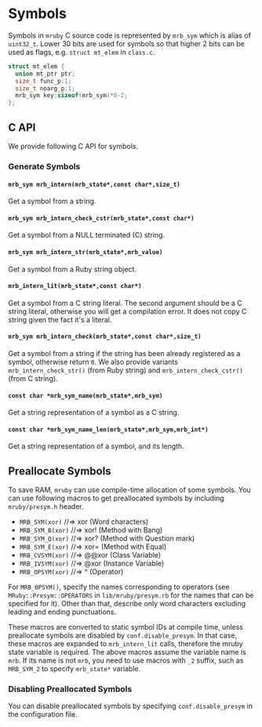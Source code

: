 # Symbols

Symbols in `mruby` C source code is represented by `mrb_sym` which is alias of
`uint32_t`.  Lower 30 bits are used for symbols so that higher 2 bits can be
used as flags, e.g. `struct mt_elem` in `class.c`.

```c
struct mt_elem {
  union mt_ptr ptr;
  size_t func_p:1;
  size_t noarg_p:1;
  mrb_sym key:sizeof(mrb_sym)*8-2;
};
```

## C API

We provide following C API for symbols.

### Generate Symbols

#### `mrb_sym mrb_intern(mrb_state*,const char*,size_t)`

Get a symbol from a string.

#### `mrb_sym mrb_intern_check_cstr(mrb_state*,const char*)`

Get a symbol from a NULL terminated (C) string.

#### `mrb_sym mrb_intern_str(mrb_state*,mrb_value)`

Get a symbol from a Ruby string object.

#### `mrb_intern_lit(mrb_state*,const char*)`

Get a symbol from a C string literal. The second argument should be a C string
literal, otherwise you will get a compilation error. It does not copy C string
given the fact it's a literal.

#### `mrb_sym mrb_intern_check(mrb_state*,const char*,size_t)`

Get a symbol from a string if the string has been already registered as a
symbol, otherwise return `0`. We also provide variants `mrb_intern_check_str()`
(from Ruby string) and `mrb_intern_check_cstr()` (from C string).

#### `const char *mrb_sym_name(mrb_state*,mrb_sym)`

Get a string representation of a symbol as a C string.

#### `const char *mrb_sym_name_len(mrb_state*,mrb_sym,mrb_int*)`

Get a string representation of a symbol, and its length.

## Preallocate Symbols

To save RAM, `mruby` can use compile-time allocation of some symbols. You can
use following macros to get preallocated symbols by including `mruby/presym.h`
header.

 * `MRB_SYM(xor)`    //=> xor    (Word characters)
 * `MRB_SYM_B(xor)`  //=> xor!   (Method with Bang)
 * `MRB_SYM_Q(xor)`  //=> xor?   (Method with Question mark)
 * `MRB_SYM_E(xor)`  //=> xor=   (Method with Equal)
 * `MRB_CVSYM(xor)`  //=> @@xor  (Class Variable)
 * `MRB_IVSYM(xor)`  //=> @xor   (Instance Variable)
 * `MRB_OPSYM(xor)`  //=> ^      (Operator)

For `MRB_OPSYM()`, specify the names corresponding to operators (see
`MRuby::Presym::OPERATORS` in `lib/mruby/presym.rb` for the names that
can be specified for it). Other than that, describe only word characters
excluding leading and ending punctuations.

These macros are converted to static symbol IDs at compile time, unless
preallocate symbols are disabled by  `conf.disable_presym`. In that case,
these macros are expanded to `mrb_intern_lit` calls, therefore the mruby state
variable is required. The above macros assume the variable name is `mrb`.  If
its name is not `mrb`, you need to use macros with `_2` suffix, such as
`MRB_SYM_2` to specify `mrb_state*` variable.

### Disabling Preallocated Symbols

You can disable preallocated symbols by specifying `conf.disable_presym` in the
configuration file.
